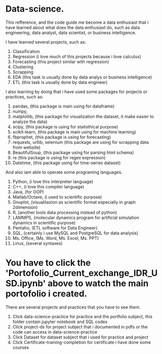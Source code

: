 # Data-science.
This refference, and the code guide me become a data enthusiast that i have learned about what does the data enthusiast do,
such as data engineering, data analyst, data scientist, or business intelligence.

I have learned several projects, such as:
1. Classification
2. Regression (i love much of this projects because i love calculus)
3. Forecasting (this project similar with regression)
4. Clustering
5. Scrapping
5. EDA (this task is usually done by data analys or business intelligence)
6. ETL (this task is usually done by data engineer)

I also learning by doing that i have used some packages for projects or practices, such as:
1. pandas, (this package is main using for dataframe)
2. numpy,
3. matplotlib, (this package for visualization the dataset, it make easier to analyze the data)
4. scipy, (this package is using for statisthical purpose)
5. scikit-learn, (this package is main using for machine learning)
6. fbprophet, (this package is using for forecasting)
7. requests, urllib, selenium (this package are using for scrapping data from website)
8. BeautifulSoup, (this package using for parsing html schema)
9. re (this package is using for regex expression)
10. Datetime, (this package using for time-series dataset)

And also iam able to operate some programing languages.
1. Python, (i love this interpreter language)
2. C++,  (i love this compiler language)
3. Java, (for OOP)
4. Matlab/Octave, (i used to scientific purpose)
5. Gnuplot, (visualitazion as scientific format especially in graph 2dimension)
6. R, (another tools data processing instead of python)
7. LAMMPS, (molecular dynamics program for artificial simulation dynamics in scientific purpose)
8. Pentaho, (ETL software for Data Engineer)
9. SQL, (certainly i use MySQL and PostgreSQL for data analysis)
10. Ms. Office, (Ms. Word, Ms. Excel, Ms. PPT)
11. Linux, (several syntaxes)


# You have to click the 'Portofolio_Current_exchange_IDR_USD.ipynb' above to watch the main portofolio i created.
There are several projects and practices that you have to see them.
1. Click data-science-practice for practice and the portfolio subject, this folder contain jupyter notebook and SQL codes
2. Click project-ds for project subject that i documented in pdfs or the code can access in data-science-practice
3. Click Dataset for dataset subject that i used for practice and project
4. Click Certificate-training-completion for certificate i have done some courses


